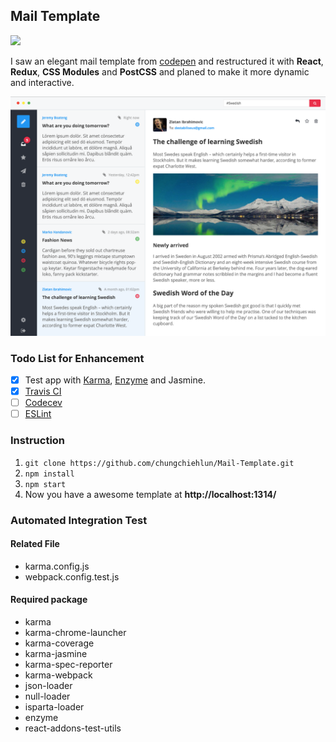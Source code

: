 ## Mail Template
<img src="https://travis-ci.org/chungchiehlun/Mail-Template.svg?branch=master" />

I saw an elegant mail template from [codepen](http://codepen.io/romamilkovic/full/PPyvXa/) and restructured it with **React**, **Redux**, **CSS Modules** and **PostCSS** and planed to make it more dynamic and interactive.

<img src="./snapshot.png" />


### Todo List for Enhancement
- [x] Test app with [Karma](https://karma-runner.github.io/0.13/index.html),  [Enzyme](https://github.com/airbnb/enzyme) and Jasmine.
- [x] [Travis CI](https://travis-ci.org/)
- [ ] [Codecev](https://codecov.io/)
- [ ] [ESLint](http://eslint.org/)

### Instruction
1. `git clone https://github.com/chungchiehlun/Mail-Template.git`
2. `npm install`
3. `npm start`
4. Now you have a awesome template at **http://localhost:1314/**

### Automated Integration Test
#### Related File
* karma.config.js
* webpack.config.test.js

#### Required package
* karma
* karma-chrome-launcher
* karma-coverage
* karma-jasmine
* karma-spec-reporter
* karma-webpack
* json-loader
* null-loader
* isparta-loader
* enzyme
* react-addons-test-utils

